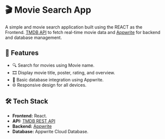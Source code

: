 # 🎬 Movie Search App

A simple and movie search application built using the REACT as the Frontend. [TMDB API](https://www.themoviedb.org/documentation/api) to fetch real-time movie data and [Appwrite](https://appwrite.io/) for backend and database management.

## 🚀 Features

- 🔍 Search for movies using Movie name.
- 🎞️ Display movie title, poster, rating, and overview.
- 🧾 Basic database integration using Appwrite.
- 🌐 Responsive design for all devices.

## 🛠️ Tech Stack

- **Frontend:** React.
- **API:** [TMDB REST API](https://www.themoviedb.org/documentation/api)
- **Backend:** [Appwrite](https://appwrite.io/)
- **Database:** Appwrite Cloud Database.
